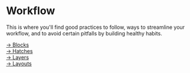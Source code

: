 # Workflow

This is where you'll find good practices to follow, ways to streamline your workflow, and to avoid certain pitfalls by building healthy habits.

[→ Blocks](blocks.md)  
[→ Hatches](hatches.md)  
[→ Layers](layers.md)  
[→ Layouts](layouts.md)  